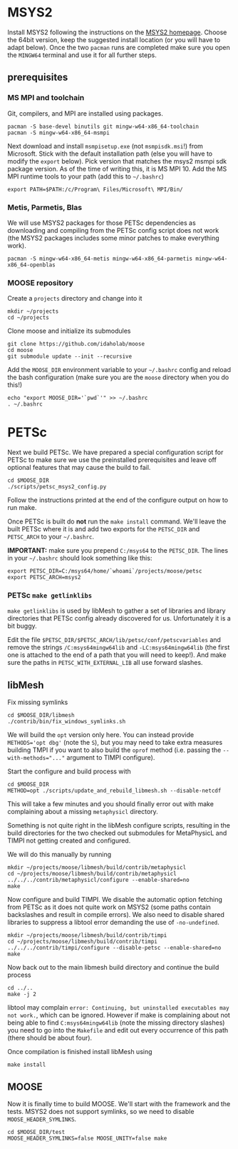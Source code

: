 # MSYS2

Install MSYS2 following the instructions on the [MSYS2 homepage](https://www.msys2.org/).
Choose the 64bit version, keep the suggested install location (or you will have to adapt below).
Once the two `pacman` runs are completed make sure you open the `MINGW64` terminal
and use it for all further steps.

## prerequisites

### MS MPI and toolchain

Git, compilers, and MPI are installed using packages.

```
pacman -S base-devel binutils git mingw-w64-x86_64-toolchain
pacman -S mingw-w64-x86_64-msmpi
```

Next download and install `msmpisetup.exe` (not `msmpisdk.msi`!) from Microsoft.
Stick with the default installation path (else you will have to modify the `export` below).
Pick version that matches the msys2 msmpi sdk package version. As of the time of
writing this, it is MS MPI 10. Add the MS MPI runtime tools to your path (add this to `~/.bashrc`)

```
export PATH=$PATH:/c/Program\ Files/Microsoft\ MPI/Bin/
```

### Metis, Parmetis, Blas

We will use MSYS2 packages for those PETSc dependencies as downloading and compiling
from the PETSc config script does not work (the MSYS2 packages includes some minor patches to
make everything work).

```
pacman -S mingw-w64-x86_64-metis mingw-w64-x86_64-parmetis mingw-w64-x86_64-openblas
```

### MOOSE repository

Create a `projects` directory and change into it

```
mkdir ~/projects
cd ~/projects
```

Clone moose and initialize its submodules

```
git clone https://github.com/idaholab/moose
cd moose
git submodule update --init --recursive
```

Add the `MOOSE_DIR` environment variable to your `~/.bashrc` config and reload the
bash configuration (make sure you are the `moose` directory when you do this!)

```
echo "export MOOSE_DIR='`pwd`'" >> ~/.bashrc
. ~/.bashrc
```

# PETSc

Next we build PETSc. We have prepared a special configuration script for PETSc
to make sure we use the preinstalled prerequisites and leave off optional features
that may cause the build to fail.

```
cd $MOOSE_DIR
./scripts/petsc_msys2_config.py
```

Follow the instructions printed at the end of the configure output on how to run make.

Once PETSc is built do **not** run the `make install` command. We'll leave the built
PETSc where it is and add two exports for the `PETSC_DIR` and `PETSC_ARCH` to your `~/.bashrc`.

**IMPORTANT:** make sure you prepend `C:/msys64` to the `PETSC_DIR`. The lines in your
`~/.bashrc` should look something like this:

```
export PETSC_DIR=C:/msys64/home/`whoami`/projects/moose/petsc
export PETSC_ARCH=msys2
```

### PETSc `make getlinklibs`

`make getlinklibs` is used by libMesh to gather a set of libraries and library
directories that PETSc config already discovered for us. Unfortunately it is a bit buggy.

Edit the file  `$PETSC_DIR/$PETSC_ARCH/lib/petsc/conf/petscvariables`
and remove the strings `/C:msys64mingw64lib` and `-LC:msys64mingw64lib` (the first one is attached
to the end of a path that you will need to keep!). And make sure the paths in
`PETSC_WITH_EXTERNAL_LIB` all use forward slashes.

## libMesh

Fix missing symlinks

```
cd $MOOSE_DIR/libmesh
./contrib/bin/fix_windows_symlinks.sh
```

We will build the `opt` version only here. You can instead provide `METHODS='opt dbg'`
(note the `S`), but you may need to take extra measures building TMPI if you want to also
build the `oprof` method (i.e. passing the `--with-methods="..."` argument to TIMPI
configure).

Start the configure and build process with

```
cd $MOOSE_DIR
METHOD=opt ./scripts/update_and_rebuild_libmesh.sh --disable-netcdf
```

This will take a few minutes and you should finally error out with make complaining
about a missing `metaphysicl` directory.

Something is not quite right in the libMesh configure scripts, resulting in the
build directories for the two checked out submodules for MetaPhysicL and TIMPI
not getting created and configured.

We will do this manually by running

```
mkdir ~/projects/moose/libmesh/build/contrib/metaphysicl
cd ~/projects/moose/libmesh/build/contrib/metaphysicl
../../../contrib/metaphysicl/configure --enable-shared=no
make
```

Now configure and build TIMPI. We disable the automatic option fetching from PETSc
as it does not quite work on MSYS2 (some paths contain backslashes and result in
compile errors). We also need to disable shared libraries to suppress a libtool error
demanding the use of `-no-undefined`.

```
mkdir ~/projects/moose/libmesh/build/contrib/timpi
cd ~/projects/moose/libmesh/build/contrib/timpi
../../../contrib/timpi/configure --disable-petsc --enable-shared=no
make
```

Now back out to the main libmesh build directory and continue the build process

```
cd ../..
make -j 2
```

libtool may complain `error: Continuing, but uninstalled executables may not work.`,
which can be ignored. However if make is complaining about not being able to
find `C:msys64mingw64lib` (note the missing directory slashes) you need to go into the
`Makefile` and edit out every occurrence of this path (there should be about four).

Once compilation is finished install libMesh using

```
make install
```

## MOOSE

Now it is finally time to build MOOSE. We'll start with the framework and the
tests. MSYS2 does not support symlinks, so we need to disable `MOOSE_HEADER_SYMLINKS`.

```
cd $MOOSE_DIR/test
MOOSE_HEADER_SYMLINKS=false MOOSE_UNITY=false make
```

